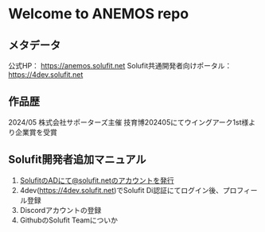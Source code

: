 # Welcome to ANEMOS repo

## メタデータ

公式HP： https://anemos.solufit.net
Solufit共通開発者向けポータル： https://4dev.solufit.net

## 作品歴

2024/05 株式会社サポーターズ主催 技育博202405にてウイングアーク1st様より企業賞を受賞

## Solufit開発者追加マニュアル

1. SolufitのADにて@solufit.netのアカウントを発行
2. 4dev(https://4dev.solufit.net)でSolufit Di認証にてログイン後、プロフィール登録
3. Discordアカウントの登録
4. GithubのSolufit Teamについか
